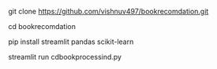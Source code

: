git clone https://github.com/vishnuv497/bookrecomdation.git

cd bookrecomdation

pip install streamlit pandas scikit-learn 

streamlit run cdbookprocessind.py
